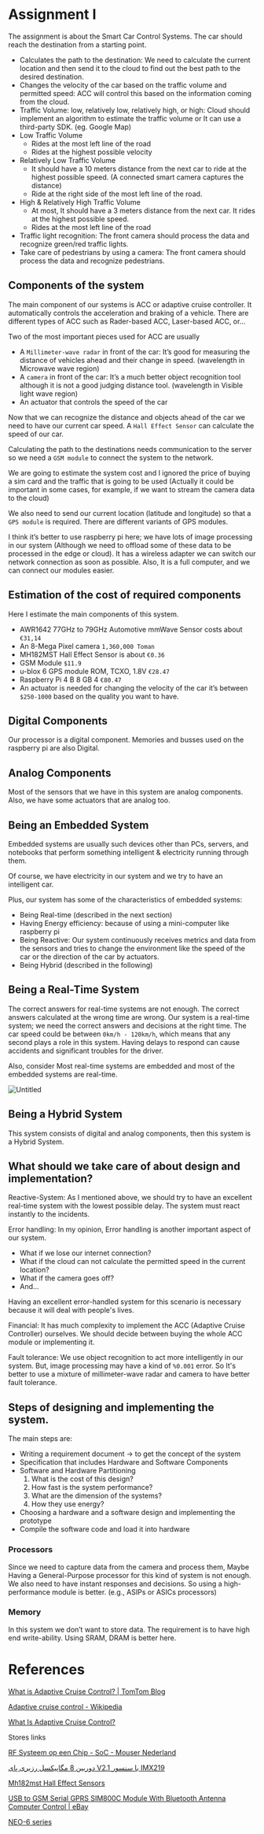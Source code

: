 # Assignment I

The assignment is about the Smart Car Control Systems. The car should reach the destination from a starting point.

- Calculates the path to the destination: We need to calculate the current location and then send it to the cloud to find out the best path to the desired destination.
- Changes the velocity of the car based on the traffic volume and permitted speed: ACC will control this based on the information coming from the cloud.
- Traffic Volume: low, relatively low, relatively high, or high: Cloud should implement an algorithm to estimate the traffic volume or It can use a third-party SDK. (eg. Google Map)
- Low Traffic Volume
    - Rides at the most left line of the road
    - Rides at the highest possible velocity
- Relatively Low Traffic Volume
    - It should have a 10 meters distance from the next car to ride at the highest possible speed. (A connected smart camera captures the distance)
    - Ride at the right side of the most left line of the road.
- High & Relatively High Traffic Volume
    - At most, It should have a 3 meters distance from the next car. It rides at the highest possible speed.
    - Rides at the most left line of the road
- Traffic light recognition: The front camera should process the data and recognize green/red traffic lights.
- Take care of pedestrians by using a camera: The front camera should process the data and recognize pedestrians.

## Components of the system

The main component of our systems is ACC or adaptive cruise controller. It automatically controls the acceleration and braking of a vehicle. There are different types of ACC such as Rader-based ACC, Laser-based ACC, or...

Two of the most important pieces used for ACC are usually

- A `Millimeter-wave radar` in front of the car: It’s good for measuring the distance of vehicles ahead and their change in speed. (wavelength in Microwave wave region)
- A `camera` in front of the car: It’s a much better object recognition tool although it is not a good judging distance tool. (wavelength in Visible light wave region)
- An actuator that controls the speed of the car

Now that we can recognize the distance and objects ahead of the car we need to have our current car speed. A `Hall Effect Sensor` can calculate the speed of our car.

Calculating the path to the destinations needs communication to the server so we need a `GSM module` to connect the system to the network.

We are going to estimate the system cost and I ignored the price of buying a sim card and the traffic that is going to be used (Actually it could be important in some cases, for example, if we want to stream the camera data to the cloud)

We also need to send our current location (latitude and longitude) so that a `GPS module` is required. There are different variants of GPS modules.

I think it’s better to use raspberry pi here; we have lots of image processing in our system (Although we need to offload some of these data to be processed in the edge or cloud). It has a wireless adapter we can switch our network connection as soon as possible. Also, It is a full computer, and we can connect our modules easier.

## Estimation of the cost of required components

Here I estimate the main components of this system.

- AWR1642 77GHz to 79GHz Automotive mmWave Sensor costs about `€31,14`
- An 8-Mega Pixel camera `1,360,000 Toman`
- MH182MST Hall Effect Sensor is about `€0.36`
- GSM Module `$11.9`
- u-blox 6 GPS module ROM, TCXO, 1.8V `€28.47`
- Raspberry Pi 4 B 8 GB 4 `€80.47`
- An actuator is needed for changing the velocity of the car it’s between `$250-1000` based on the quality you want to have.

## Digital Components

Our processor is a digital component. Memories and busses used on the raspberry pi are also Digital.

## Analog Components

Most of the sensors that we have in this system are analog components. Also, we have some actuators that are analog too.

## Being an Embedded System

Embedded systems are usually such devices other than PCs, servers, and notebooks that perform something intelligent & electricity running through them.

Of course, we have electricity in our system and we try to have an intelligent car.

Plus, our system has some of the characteristics of embedded systems:

- Being Real-time (described in the next section)
- Having Energy efficiency: because of using a mini-computer like raspberry pi
- Being Reactive: Our system continuously receives metrics and data from the sensors and tries to change the environment like the speed of the car or the direction of the car by actuators.
- Being Hybrid (described in the following)

## Being a Real-Time System

The correct answers for real-time systems are not enough. The correct answers calculated at the wrong time are wrong. Our system is a real-time system; we need the correct answers and decisions at the right time. The car speed could be between `0km/h - 120km/h`, which means that any second plays a role in this system. Having delays to respond can cause accidents and significant troubles for the driver.

Also, consider Most real-time systems are embedded and most of the embedded systems are real-time.

![Untitled](Embedded%20Systems/Assignment%20cf8b1/Untitled.png)

## Being a Hybrid System

This system consists of digital and analog components, then this system is a Hybrid System.

## What should we take care of about design and implementation?

Reactive-System: As I mentioned above, we should try to have an excellent real-time system with the lowest possible delay. The system must react instantly to the incidents.

Error handling: In my opinion, Error handling is another important aspect of our system.

- What if we lose our internet connection?
- What if the cloud can not calculate the permitted speed in the current location?
- What if the camera goes off?
- And...

Having an excellent error-handled system for this scenario is necessary because it will deal with people's lives.

Financial: It has much complexity to implement the ACC (Adaptive Cruise Controller) ourselves. We should decide between buying the whole ACC module or implementing it.

Fault tolerance: We use object recognition to act more intelligently in our system. But, image processing may have a kind of `%0.001` error. So It's better to use a mixture of millimeter-wave radar and camera to have better fault tolerance.

## Steps of designing and implementing the system.

The main steps are:

- Writing a requirement document → to get the concept of the system
- Specification that includes Hardware and Software Components
- Software and Hardware Partitioning
    1. What is the cost of this design?
    2. How fast is the system performance?
    3. What are the dimension of the systems?
    4. How they use energy?
- Choosing a hardware and a software design and implementing the prototype
- Compile the software code and load it into hardware

### Processors

Since we need to capture data from the camera and process them, Maybe Having a General-Purpose processor for this kind of system is not enough. We also need to have instant responses and decisions. So using a high-performance module is better. (e.g., ASIPs or ASICs processors)

### Memory

In this system we don’t want to store data. The requirement is to have high end write-ability. Using SRAM, DRAM is better here.

# References

[](https://www.researchgate.net/figure/Smart-Car-System-17_fig1_325130178)

[What is Adaptive Cruise Control? | TomTom Blog](https://www.tomtom.com/blog/automated-driving/what-is-adaptive-cruise-control/)

[Adaptive cruise control - Wikipedia](https://en.wikipedia.org/wiki/Adaptive_cruise_control)

[What Is Adaptive Cruise Control?](https://www.caranddriver.com/research/a32813983/adaptive-cruise-control/)

Stores links

[RF Systeem op een Chip - SoC - Mouser Nederland](https://nl.mouser.com/c/?marcom=154139575)

[دوربین 8 مگاپیکسل رزبری پای V2.1 با سنسور IMX219](https://daneshjookit.com/board/raspberry-pi/%D8%B1%D8%B2%D8%A8%D8%B1%DB%8C-%D9%BE%D8%A7%DB%8C-raspberry-pi/1891-raspberry-pi-no-ir-original-camera.html)

[Mh182mst Hall Effect Sensors](https://www.indiamart.com/proddetail/mh182mst-hall-effect-sensors-11681624648.html?pos=1&pla=n)

[USB to GSM Serial GPRS SIM800C Module With Bluetooth Antenna Computer Control | eBay](https://www.ebay.com/itm/144123357946?hash=item218e6beafa:g:XlgAAOSwqOFb4bvL)

[NEO-6 series](https://www.u-blox.com/en/product/neo-6-series)